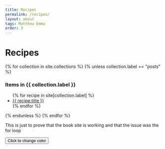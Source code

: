 ```yaml
---
title: Recipes
permalink: /recipes/
layout: about
tags: Matthew Emma
order: 3
---
```

<html>
  <body>
    <script src="../assets/js/button.js"></script>
    <h1>Recipes</h1>
    <div>
      {% for collection in site.collections %}
        {% unless collection.label == "posts" %}
          <h3 class="post-meta">
            Items in {{ collection.label }}
          </h3>
          <ul>
            {% for recipe in site[collection.label] %}
              <li><a href="{{ recipe.url }}">{{ recipe.title }}</a></li>
            {% endfor %}
          </ul>
        {% endunless %}
      {% endfor %}
    </div>
    <p>This is just to prove that the book site is working and that the issue was the for loop</p>
    <button id="button" class="button">Click to change color</button>
  </body>
</html>

